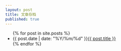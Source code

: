 ```yaml
---
layout: post
title: 文章存档
published: true
---
```

<ul class="posts">
    {% for post in site.posts %}
    <li><span class="date">{{ post.date | date: "%Y/%m/%d" }}</span><a href="{{site.baseurl }}{{ post.url }}">{{ post.title }}</a></li>
    {% endfor %}
</ul>